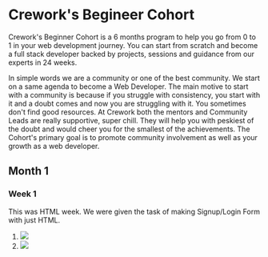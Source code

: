 # Crework's Begineer Cohort

Crework's Beginner Cohort is a 6 months program to help you go from 0 to 1 in your web development journey. You can start from scratch and become a full stack developer backed by projects, sessions and guidance from our experts in 24 weeks.

In simple words we are a community or one of the best community. We start on a same agenda to become a Web Developer. The main motive to start with a community is because if you struggle with consistency, you start with it and a doubt comes and now you are struggling with it. You sometimes don't find good resources. At Crework both the mentors and Community Leads are really supportive, super chill. They will help you with peskiest of the doubt and would cheer you for the smallest of the achievements. The Cohort's primary goal is to promote community involvement as well as your growth as a web developer.

## Month 1 

### Week 1
This was HTML week. We were given the task of making Signup/Login Form with just HTML.
1. ![](../beginner-cohort/beginner-cohort/Month%201/Week%201/Images/login.html.png)
2. ![](../beginner-cohort/beginner-cohort/Month%201/Week%201/Images/signup.html.png)